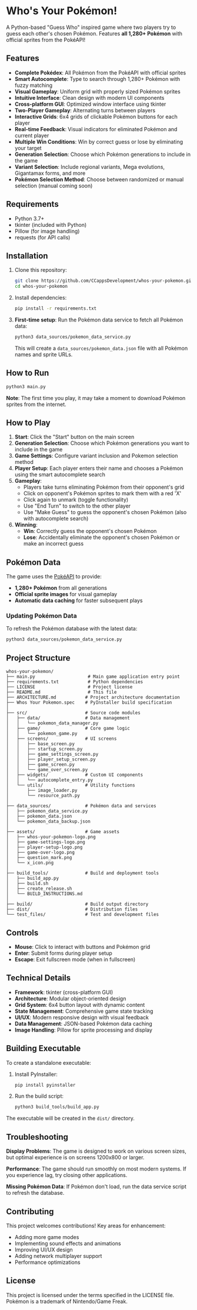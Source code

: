 # Who's Your Pokémon!

A Python-based "Guess Who" inspired game where two players try to guess each other's chosen Pokémon. Features **all 1,280+ Pokémon** with official sprites from the PokéAPI!

## Features

- **Complete Pokédex**: All Pokémon from the PokéAPI with official sprites
- **Smart Autocomplete**: Type to search through 1,280+ Pokémon with fuzzy matching
- **Visual Gameplay**: Uniform grid with properly sized Pokémon sprites
- **Intuitive Interface**: Clean design with modern UI components
- **Cross-platform GUI**: Optimized window interface using tkinter
- **Two-Player Gameplay**: Alternating turns between players
- **Interactive Grids**: 6x4 grids of clickable Pokémon buttons for each player
- **Real-time Feedback**: Visual indicators for eliminated Pokémon and current player
- **Multiple Win Conditions**: Win by correct guess or lose by eliminating your target
- **Generation Selection**: Choose which Pokémon generations to include in the game
- **Variant Selection**: Include regional variants, Mega evolutions, Gigantamax forms, and more
- **Pokémon Selection Method**: Choose between randomized or manual selection (manual coming soon)

## Requirements

- Python 3.7+
- tkinter (included with Python)
- Pillow (for image handling)
- requests (for API calls)

## Installation

1. Clone this repository:
   ```bash
   git clone https://github.com/CCappsDevelopment/whos-your-pokemon.git
   cd whos-your-pokemon
   ```

2. Install dependencies:
   ```bash
   pip install -r requirements.txt
   ```

3. **First-time setup**: Run the Pokémon data service to fetch all Pokémon data:
   ```bash
   python3 data_sources/pokemon_data_service.py
   ```
   This will create a `data_sources/pokemon_data.json` file with all Pokémon names and sprite URLs.

## How to Run

```bash
python3 main.py
```

**Note**: The first time you play, it may take a moment to download Pokémon sprites from the internet.

## How to Play

1. **Start**: Click the "Start" button on the main screen
2. **Generation Selection**: Choose which Pokémon generations you want to include in the game
3. **Game Settings**: Configure variant inclusion and Pokemon selection method
4. **Player Setup**: Each player enters their name and chooses a Pokémon using the smart autocomplete search
4. **Gameplay**:
   - Players take turns eliminating Pokémon from their opponent's grid
   - Click on opponent's Pokémon sprites to mark them with a red 'X'
   - Click again to unmark (toggle functionality)
   - Use "End Turn" to switch to the other player
   - Use "Make Guess" to guess the opponent's chosen Pokémon (also with autocomplete search)
5. **Winning**:
   - **Win**: Correctly guess the opponent's chosen Pokémon
   - **Lose**: Accidentally eliminate the opponent's chosen Pokémon or make an incorrect guess

## Pokémon Data

The game uses the [PokéAPI](https://pokeapi.co/) to provide:
- **1,280+ Pokémon** from all generations
- **Official sprite images** for visual gameplay
- **Automatic data caching** for faster subsequent plays

### Updating Pokémon Data

To refresh the Pokémon database with the latest data:
```bash
python3 data_sources/pokemon_data_service.py
```

## Project Structure

```
whos-your-pokemon/
├── main.py                    # Main game application entry point
├── requirements.txt           # Python dependencies
├── LICENSE                    # Project license
├── README.md                  # This file
├── ARCHITECTURE.md           # Project architecture documentation
├── Whos Your Pokemon.spec    # PyInstaller build specification
│
├── src/                      # Source code modules
│   ├── data/                 # Data management
│   │   └── pokemon_data_manager.py
│   ├── game/                 # Core game logic
│   │   └── pokemon_game.py
│   ├── screens/              # UI screens
│   │   ├── base_screen.py
│   │   ├── startup_screen.py
│   │   ├── game_settings_screen.py
│   │   ├── player_setup_screen.py
│   │   ├── game_screen.py
│   │   └── game_over_screen.py
│   ├── widgets/              # Custom UI components
│   │   └── autocomplete_entry.py
│   └── utils/                # Utility functions
│       ├── image_loader.py
│       └── resource_path.py
│
├── data_sources/             # Pokémon data and services
│   ├── pokemon_data_service.py
│   ├── pokemon_data.json
│   └── pokemon_data_backup.json
│
├── assets/                   # Game assets
│   ├── whos-your-pokemon-logo.png
│   ├── game-settings-logo.png
│   ├── player-setup-logo.png
│   ├── game-over-logo.png
│   ├── question_mark.png
│   └── x_icon.png
│
├── build_tools/              # Build and deployment tools
│   ├── build_app.py
│   ├── build.sh
│   ├── create_release.sh
│   └── BUILD_INSTRUCTIONS.md
│
├── build/                    # Build output directory
├── dist/                     # Distribution files
└── test_files/               # Test and development files
```

## Controls

- **Mouse**: Click to interact with buttons and Pokémon grid
- **Enter**: Submit forms during player setup
- **Escape**: Exit fullscreen mode (when in fullscreen)

## Technical Details

- **Framework**: tkinter (cross-platform GUI)
- **Architecture**: Modular object-oriented design
- **Grid System**: 6x4 button layout with dynamic content
- **State Management**: Comprehensive game state tracking
- **UI/UX**: Modern responsive design with visual feedback
- **Data Management**: JSON-based Pokémon data caching
- **Image Handling**: Pillow for sprite processing and display

## Building Executable

To create a standalone executable:

1. Install PyInstaller:
   ```bash
   pip install pyinstaller
   ```

2. Run the build script:
   ```bash
   python3 build_tools/build_app.py
   ```

The executable will be created in the `dist/` directory.

## Troubleshooting

**Display Problems**: The game is designed to work on various screen sizes, but optimal experience is on screens 1200x800 or larger.

**Performance**: The game should run smoothly on most modern systems. If you experience lag, try closing other applications.

**Missing Pokémon Data**: If Pokémon don't load, run the data service script to refresh the database.

## Contributing

This project welcomes contributions! Key areas for enhancement:

- Adding more game modes
- Implementing sound effects and animations
- Improving UI/UX design
- Adding network multiplayer support
- Performance optimizations

## License

This project is licensed under the terms specified in the LICENSE file. Pokémon is a trademark of Nintendo/Game Freak.
